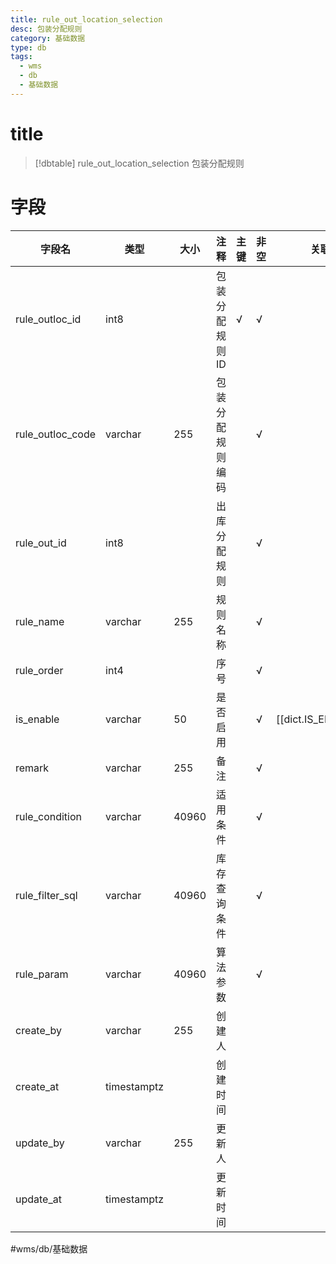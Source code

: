 ```yaml
---
title: rule_out_location_selection
desc: 包装分配规则
category: 基础数据
type: db
tags:
  - wms
  - db
  - 基础数据
---
```


# title
>[!dbtable] rule_out_location_selection
> 包装分配规则

# 字段
| 字段名 | 类型 | 大小 | 注释 | 主键 | 非空 | 关联 |
| --- | --- | --- | --- | --- | --- | --- |
| rule_outloc_id | int8 |  | 包装分配规则ID | √ | √ |  |
| rule_outloc_code | varchar | 255 | 包装分配规则编码 |  | √ |  |
| rule_out_id | int8 |  | 出库分配规则 |  | √ |  |
| rule_name | varchar | 255 | 规则名称 |  | √ |  |
| rule_order | int4 |  | 序号 |  | √ |  |
| is_enable | varchar | 50 | 是否启用 |  | √ | [[dict.IS_ENABLE]] |
| remark | varchar | 255 | 备注 |  | √ |  |
| rule_condition | varchar | 40960 | 适用条件 |  | √ |  |
| rule_filter_sql | varchar | 40960 | 库存查询条件 |  | √ |  |
| rule_param | varchar | 40960 | 算法参数 |  | √ |  |
| create_by | varchar | 255 | 创建人 |  |  |  |
| create_at | timestamptz |  | 创建时间 |  |  |  |
| update_by | varchar | 255 | 更新人 |  |  |  |
| update_at | timestamptz |  | 更新时间 |  |  |  |
#wms/db/基础数据
